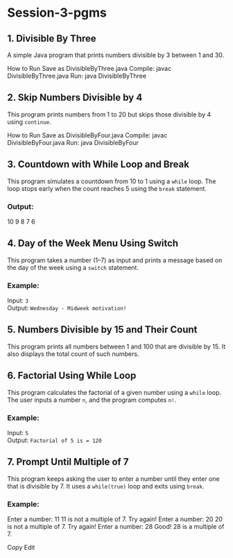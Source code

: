 # Session-3-pgms

## 1. Divisible By Three
A simple Java program that prints numbers divisible by 3 between 1 and 30.

How to Run
Save as DivisibleByThree.java
Compile: javac DivisibleByThree.java
Run: java DivisibleByThree

## 2. Skip Numbers Divisible by 4
This program prints numbers from 1 to 20 but skips those divisible by 4 using `continue`.

How to Run
Save as DivisibleByFour.java
Compile: javac DivisibleByFour.java
Run: java DivisibleByFour

## 3. Countdown with While Loop and Break
This program simulates a countdown from 10 to 1 using a `while` loop.
The loop stops early when the count reaches 5 using the `break` statement.

### Output:
10
9
8
7
6

## 4. Day of the Week Menu Using Switch
This program takes a number (1–7) as input and prints a message based on the day of the week using a `switch` statement.

### Example:
Input: `3`  
Output: `Wednesday - Midweek motivation!`

## 5. Numbers Divisible by 15 and Their Count
This program prints all numbers between 1 and 100 that are divisible by 15.
It also displays the total count of such numbers.

## 6. Factorial Using While Loop
This program calculates the factorial of a given number using a `while` loop.
The user inputs a number `n`, and the program computes `n!`.

### Example:
Input: `5`  
Output: `Factorial of 5 is = 120`

## 7. Prompt Until Multiple of 7
This program keeps asking the user to enter a number until they enter one that is divisible by 7. It uses a `while(true)` loop and exits using `break`.

### Example:
Enter a number: 11
11 is not a multiple of 7. Try again!
Enter a number: 20
20 is not a multiple of 7. Try again!
Enter a number: 28
Good! 28 is a multiple of 7.

Copy
Edit


